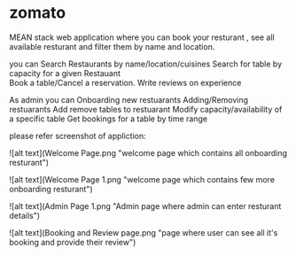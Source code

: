 # zomato
MEAN stack web application where you can book your resturant , see all available resturant and filter them by name and location.

you can Search Restaurants by name/location/cuisines
Search for table by capacity for a given Restauant  
Book a table/Cancel a reservation.
Write reviews on experience

As admin you can Onboarding new restuarants 
Adding/Removing restuarants
Add remove tables to restuarant
Modify capacity/availability of a specific table
Get bookings for a table by time range

please refer screenshot of appliction:

![alt text](Welcome Page.png "welcome page which contains all onboarding resturant")


![alt text](Welcome Page 1.png "welcome page which contains few more onboarding resturant")



![alt text](Admin Page 1.png "Admin page where admin can enter resturant details")


![alt text](Booking and Review page.png "page where user can see all it's booking and provide their review")





